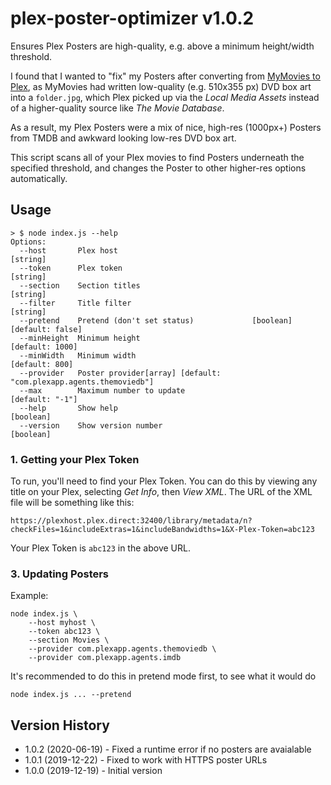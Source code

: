 # plex-poster-optimizer v1.0.2

Ensures Plex Posters are high-quality, e.g. above a minimum height/width threshold.

I found that I wanted to "fix" my Posters after converting from [MyMovies to Plex](https://github.com/nicjansma/mymovies2plex),
as MyMovies had written low-quality (e.g. 510x355 px) DVD box art into a `folder.jpg`, which Plex picked up via
the _Local Media Assets_ instead of a higher-quality source like _The Movie Database_.

As a result, my Plex Posters were a mix of nice, high-res (1000px+) Posters from TMDB and awkward looking low-res DVD box art.

This script scans all of your Plex movies to find Posters underneath the specified threshold, and changes the Poster to other
higher-res options automatically.

## Usage

```
> $ node index.js --help
Options:
  --host       Plex host                                                [string]
  --token      Plex token                                               [string]
  --section    Section titles                                           [string]
  --filter     Title filter                                             [string]
  --pretend    Pretend (don't set status)             [boolean] [default: false]
  --minHeight  Minimum height                                    [default: 1000]
  --minWidth   Minimum width                                      [default: 800]
  --provider   Poster provider[array] [default: "com.plexapp.agents.themoviedb"]
  --max        Maximum number to update                          [default: "-1"]
  --help       Show help                                               [boolean]
  --version    Show version number                                     [boolean]
```

### 1. Getting your Plex Token

To run, you'll need to find your Plex Token.  You can do this by viewing
any title on your Plex, selecting _Get Info_, then _View XML_.  The URL of the
XML file will be something like this:

```
https://plexhost.plex.direct:32400/library/metadata/n?checkFiles=1&includeExtras=1&includeBandwidths=1&X-Plex-Token=abc123
```

Your Plex Token is `abc123` in the above URL.

### 3. Updating Posters

Example:

```
node index.js \
    --host myhost \
    --token abc123 \
    --section Movies \
    --provider com.plexapp.agents.themoviedb \
    --provider com.plexapp.agents.imdb
```

It's recommended to do this in pretend mode first, to see what it would do

```
node index.js ... --pretend
```

## Version History

* 1.0.2 (2020-06-19) - Fixed a runtime error if no posters are avaialable
* 1.0.1 (2019-12-22) - Fixed to work with HTTPS poster URLs
* 1.0.0 (2019-12-19) - Initial version
